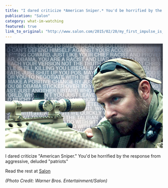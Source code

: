 ```yaml
---
title: "I dared criticize *American Sniper.* You'd be horrified by the response from aggressive, deluded “patriots”"
publication: "Salon"
category: what-im-watching
featured: true
link_to_original: "http://www.salon.com/2015/02/20/my_first_impulse_is_to_call_you_a_dumb_obama_ass_licking_ct_american_sniper_fans_tell_me_off"
---
```

![](/assets/img/american_sniper.jpg)

I dared criticize "American Sniper." You'd be horrified by the response from aggressive, deluded "patriots"

Read the rest at [Salon](http://www.salon.com/2015/02/20/my_first_impulse_is_to_call_you_a_dumb_obama_ass_licking_ct_american_sniper_fans_tell_me_off/)

_(Photo Credit: Warner Bros. Entertainment/Salon)_
